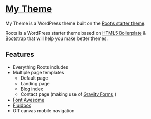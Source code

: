 # [My Theme](http://justinchick.com)

My Theme is a WordPress theme built on the [Root’s starter theme](http://roots.io/).

Roots is a WordPress starter theme based on [HTML5 Boilerplate](http://html5boilerplate.com/) & [Bootstrap](http://getbootstrap.com/) that will help you make better themes.

## Features
* Everything Roots includes
* Multiple page templates
	* Default page
	* Landing page
	* Blog index
	* Contact page (making use of [Gravity Forms](http://www.gravityforms.com/) )
* [Font Awesome](http://fortawesome.github.io/Font-Awesome/)
* [Fluidbox](http://terrymun.github.io/Fluidbox/)
* Off canvas mobile navigation


